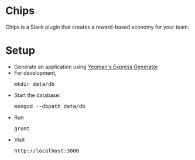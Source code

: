 <h1>Chips</h1>
<p>Chips is a Slack plugin that creates a reward-based economy for your team.</p>

<h1>Setup</h1>
<ul>
  <li>Generate an application using <a href="https://github.com/petecoop/generator-express">Yeoman's Express Generator</a></li>
  <li>For development, <pre>mkdir data/db</pre></li>
  <li>Start the database: <pre>mongod --dbpath data/db</pre></li>
  <li>Run <pre>grunt</pre></li>
  <li>Visit <pre>http://localhost:3000</pre></li>
</ul>

